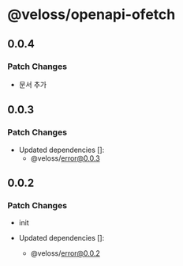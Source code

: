 # @veloss/openapi-ofetch

## 0.0.4

### Patch Changes

- 문서 추가

## 0.0.3

### Patch Changes

- Updated dependencies []:
  - @veloss/error@0.0.3

## 0.0.2

### Patch Changes

- init

- Updated dependencies []:
  - @veloss/error@0.0.2
